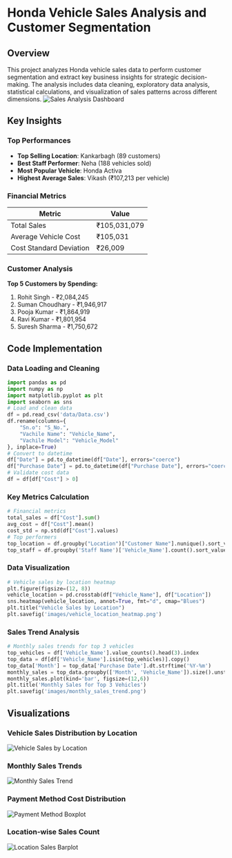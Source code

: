# Honda Vehicle Sales Analysis and Customer Segmentation
## Overview
This project analyzes Honda vehicle sales data to perform customer segmentation and extract key business insights for strategic decision-making. 
The analysis includes data cleaning, exploratory data analysis, statistical calculations, and visualization of sales patterns across different dimensions.
![Sales Analysis Dashboard](images/sales_dashboard.png) *<!-- Note: This image is just a placeholder; in actual project, you would have a dashboard image -->*
## Key Insights
### Top Performances
- **Top Selling Location**: Kankarbagh (89 customers)
- **Best Staff Performer**: Neha (188 vehicles sold)
- **Most Popular Vehicle**: Honda Activa
- **Highest Average Sales**: Vikash (₹107,213 per vehicle)
### Financial Metrics
| Metric | Value |
|--------|-------|
| Total Sales | ₹105,031,079 |
| Average Vehicle Cost | ₹105,031 |
| Cost Standard Deviation | ₹26,009 |
### Customer Analysis
**Top 5 Customers by Spending:**
1. Rohit Singh - ₹2,084,245
2. Suman Choudhary - ₹1,946,917
3. Pooja Kumar - ₹1,864,919
4. Ravi Kumar - ₹1,801,954
5. Suresh Sharma - ₹1,750,672
## Code Implementation
### Data Loading and Cleaning
```python
import pandas as pd
import numpy as np
import matplotlib.pyplot as plt
import seaborn as sns
# Load and clean data
df = pd.read_csv('data/Data.csv')
df.rename(columns={
    "Sn.o": "S_No.",
    "Vachile Name": "Vehicle_Name",
    "Vachile Model": "Vehicle_Model"
}, inplace=True)
# Convert to datetime
df["Date"] = pd.to_datetime(df["Date"], errors="coerce")
df["Purchase Date"] = pd.to_datetime(df["Purchase Date"], errors="coerce")
# Validate cost data
df = df[df["Cost"] > 0]
```
### Key Metrics Calculation
```python
# Financial metrics
total_sales = df["Cost"].sum()
avg_cost = df["Cost"].mean()
cost_std = np.std(df["Cost"].values)
# Top performers
top_location = df.groupby("Location")["Customer Name"].nunique().sort_values(ascending=False).head(1)
top_staff = df.groupby('Staff Name')['Vehicle_Name'].count().sort_values(ascending=False).head(1)
```
### Data Visualization
```python
# Vehicle sales by location heatmap
plt.figure(figsize=(12, 8))
vehicle_location = pd.crosstab(df["Vehicle_Name"], df["Location"])
sns.heatmap(vehicle_location, annot=True, fmt="d", cmap="Blues")
plt.title("Vehicle Sales by Location")
plt.savefig('images/vehicle_location_heatmap.png')
```
### Sales Trend Analysis
```python
# Monthly sales trends for top 3 vehicles
top_vehicles = df['Vehicle_Name'].value_counts().head(3).index
top_data = df[df['Vehicle_Name'].isin(top_vehicles)].copy()
top_data['Month'] = top_data['Purchase Date'].dt.strftime('%Y-%m')
monthly_sales = top_data.groupby(['Month', 'Vehicle_Name']).size().unstack()
monthly_sales.plot(kind='bar', figsize=(12,6))
plt.title('Monthly Sales for Top 3 Vehicles')
plt.savefig('images/monthly_sales_trend.png')
```
## Visualizations
### Vehicle Sales Distribution by Location
![Vehicle Sales by Location](images/vehicle_location_heatmap.png)
### Monthly Sales Trends
![Monthly Sales Trend](images/monthly_sales_trend.png)
### Payment Method Cost Distribution
![Payment Method Boxplot](images/payment_method_boxplot.png)
### Location-wise Sales Count
![Location Sales Barplot](images/location_sales_barplot.png)
